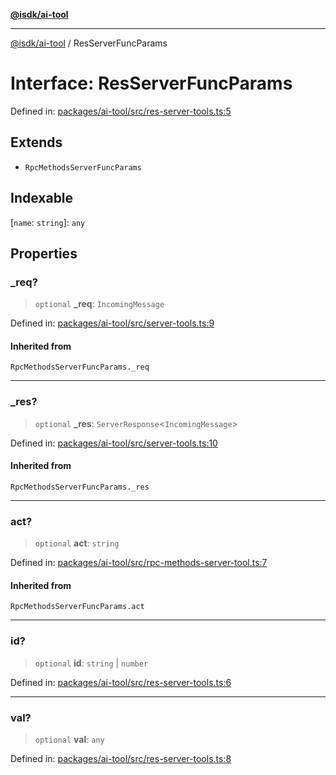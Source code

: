 [**@isdk/ai-tool**](../README.md)

***

[@isdk/ai-tool](../globals.md) / ResServerFuncParams

# Interface: ResServerFuncParams

Defined in: [packages/ai-tool/src/res-server-tools.ts:5](https://github.com/isdk/ai-tool.js/blob/79d5773fa454dc7789b1291b1ebd73e4c1b93154/src/res-server-tools.ts#L5)

## Extends

- `RpcMethodsServerFuncParams`

## Indexable

\[`name`: `string`\]: `any`

## Properties

### \_req?

> `optional` **\_req**: `IncomingMessage`

Defined in: [packages/ai-tool/src/server-tools.ts:9](https://github.com/isdk/ai-tool.js/blob/79d5773fa454dc7789b1291b1ebd73e4c1b93154/src/server-tools.ts#L9)

#### Inherited from

`RpcMethodsServerFuncParams._req`

***

### \_res?

> `optional` **\_res**: `ServerResponse`\<`IncomingMessage`\>

Defined in: [packages/ai-tool/src/server-tools.ts:10](https://github.com/isdk/ai-tool.js/blob/79d5773fa454dc7789b1291b1ebd73e4c1b93154/src/server-tools.ts#L10)

#### Inherited from

`RpcMethodsServerFuncParams._res`

***

### act?

> `optional` **act**: `string`

Defined in: [packages/ai-tool/src/rpc-methods-server-tool.ts:7](https://github.com/isdk/ai-tool.js/blob/79d5773fa454dc7789b1291b1ebd73e4c1b93154/src/rpc-methods-server-tool.ts#L7)

#### Inherited from

`RpcMethodsServerFuncParams.act`

***

### id?

> `optional` **id**: `string` \| `number`

Defined in: [packages/ai-tool/src/res-server-tools.ts:6](https://github.com/isdk/ai-tool.js/blob/79d5773fa454dc7789b1291b1ebd73e4c1b93154/src/res-server-tools.ts#L6)

***

### val?

> `optional` **val**: `any`

Defined in: [packages/ai-tool/src/res-server-tools.ts:8](https://github.com/isdk/ai-tool.js/blob/79d5773fa454dc7789b1291b1ebd73e4c1b93154/src/res-server-tools.ts#L8)
